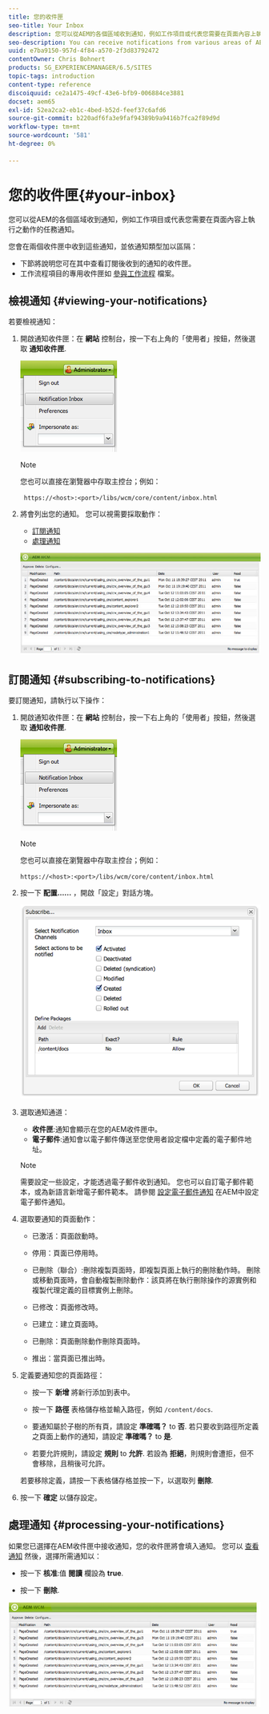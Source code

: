 ```yaml
---
title: 您的收件匣
seo-title: Your Inbox
description: 您可以從AEM的各個區域收到通知，例如工作項目或代表您需要在頁面內容上執行之動作的任務通知。
seo-description: You can receive notifications from various areas of AEM such as notification about work items or tasks that represent actions that you need to perform on page content.
uuid: e7ba9150-957d-4f84-a570-2f3d83792472
contentOwner: Chris Bohnert
products: SG_EXPERIENCEMANAGER/6.5/SITES
topic-tags: introduction
content-type: reference
discoiquuid: ce2a1475-49cf-43e6-bfb9-006884ce3881
docset: aem65
exl-id: 52ea2ca2-eb1c-4bed-b52d-feef37c6afd6
source-git-commit: b220adf6fa3e9faf94389b9a9416b7fca2f89d9d
workflow-type: tm+mt
source-wordcount: '581'
ht-degree: 0%

---
```


# 您的收件匣{#your-inbox}

您可以從AEM的各個區域收到通知，例如工作項目或代表您需要在頁面內容上執行之動作的任務通知。

您會在兩個收件匣中收到這些通知，並依通知類型加以區隔：

* 下節將說明您可在其中查看訂閱後收到的通知的收件匣。
* 工作流程項目的專用收件匣如 [參與工作流程](/help/sites-classic-ui-authoring/classic-workflows-participating.md) 檔案。

## 檢視通知 {#viewing-your-notifications}

若要檢視通知：

1. 開啟通知收件匣：在 **網站** 控制台，按一下右上角的「使用者」按鈕，然後選取 **通知收件匣**.

   ![screen_shot_2012-02-08at105226am](assets/screen_shot_2012-02-08at105226am.png)

   >[!NOTE]
   >
   >您也可以直接在瀏覽器中存取主控台；例如：
   >
   >
   >` https://<host>:<port>/libs/wcm/core/content/inbox.html`

1. 將會列出您的通知。 您可以視需要採取動作：

   * [訂閱通知](#subscribing-to-notifications)
   * [處理通知](#processing-your-notifications)

   ![chlimage_1-4](assets/chlimage_1-4.jpeg)

## 訂閱通知 {#subscribing-to-notifications}

要訂閱通知，請執行以下操作：

1. 開啟通知收件匣：在 **網站** 控制台，按一下右上角的「使用者」按鈕，然後選取 **通知收件匣**.

   ![screen_shot_2012-02-08at105226am-1](assets/screen_shot_2012-02-08at105226am-1.png)

   >[!NOTE]
   >
   >您也可以直接在瀏覽器中存取主控台；例如：
   >
   >
   >`https://<host>:<port>/libs/wcm/core/content/inbox.html`

1. 按一下 **配置……** ，開啟「設定」對話方塊。

   ![screen_shot_2012-02-08at111056am](assets/screen_shot_2012-02-08at111056am.png)

1. 選取通知通道：

   * **收件匣**:通知會顯示在您的AEM收件匣中。
   * **電子郵件**:通知會以電子郵件傳送至您使用者設定檔中定義的電子郵件地址。

   >[!NOTE]
   >
   >需要設定一些設定，才能透過電子郵件收到通知。 您也可以自訂電子郵件範本，或為新語言新增電子郵件範本。 請參閱 [設定電子郵件通知](/help/sites-administering/notification.md#configuringemailnotification) 在AEM中設定電子郵件通知。

1. 選取要通知的頁面動作：

   * 已激活：頁面啟動時。
   * 停用：頁面已停用時。
   * 已刪除（聯合）:刪除複製頁面時，即複製頁面上執行的刪除動作時。
刪除或移動頁面時，會自動複製刪除動作：該頁將在執行刪除操作的源實例和複製代理定義的目標實例上刪除。

   * 已修改：頁面修改時。
   * 已建立：建立頁面時。
   * 已刪除：頁面刪除動作刪除頁面時。
   * 推出：當頁面已推出時。

1. 定義要通知您的頁面路徑：

   * 按一下 **新增** 將新行添加到表中。
   * 按一下 **路徑** 表格儲存格並輸入路徑，例如 `/content/docs`.

   * 要通知屬於子樹的所有頁，請設定 **準確嗎？** to **否**.
若只要收到路徑所定義之頁面上動作的通知，請設定 **準確嗎？** to **是**.

   * 若要允許規則，請設定 **規則** to **允許**. 若設為 **拒絕**，則規則會遭拒，但不會移除，且稍後可允許。

   若要移除定義，請按一下表格儲存格並按一下，以選取列 **刪除**.

1. 按一下 **確定** 以儲存設定。

## 處理通知 {#processing-your-notifications}

如果您已選擇在AEM收件匣中接收通知，您的收件匣將會填入通知。 您可以 [查看通知](#viewing-your-notifications) 然後，選擇所需通知以：

* 按一下 **核准**:值 **閱讀** 欄設為 **true**.

* 按一下 **刪除**.

![chlimage_1-5](assets/chlimage_1-5.jpeg)
